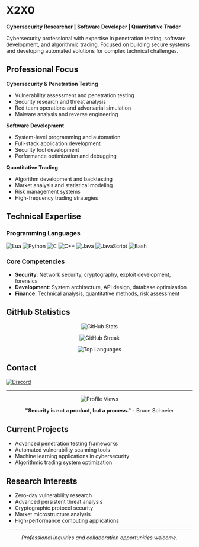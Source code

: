 # X2X0

**Cybersecurity Researcher | Software Developer | Quantitative Trader**

Cybersecurity professional with expertise in penetration testing, software development, and algorithmic trading. Focused on building secure systems and developing automated solutions for complex technical challenges.

## Professional Focus

**Cybersecurity & Penetration Testing**
- Vulnerability assessment and penetration testing
- Security research and threat analysis
- Red team operations and adversarial simulation
- Malware analysis and reverse engineering

**Software Development**
- System-level programming and automation
- Full-stack application development
- Security tool development
- Performance optimization and debugging

**Quantitative Trading**
- Algorithm development and backtesting
- Market analysis and statistical modeling
- Risk management systems
- High-frequency trading strategies

## Technical Expertise

### Programming Languages
![Lua](https://skillicons.dev/icons?i=lua) 
![Python](https://skillicons.dev/icons?i=py) 
![C](https://skillicons.dev/icons?i=c) 
![C++](https://skillicons.dev/icons?i=cpp) 
![Java](https://skillicons.dev/icons?i=java) 
![JavaScript](https://skillicons.dev/icons?i=js) 
![Bash](https://skillicons.dev/icons?i=bash)

### Core Competencies
- **Security**: Network security, cryptography, exploit development, forensics
- **Development**: System architecture, API design, database optimization
- **Finance**: Technical analysis, quantitative methods, risk assessment

## GitHub Statistics

<div align="center">

![GitHub Stats](https://github-readme-stats.vercel.app/api?username=X2X0&show_icons=true&theme=dark&hide_border=true&title_color=FEFEFE&icon_color=55D24B&text_color=FEFEFE&bg_color=0,0E1117,0E1117)

![GitHub Streak](https://github-readme-streak-stats.herokuapp.com?user=X2X0&theme=github-dark&hide_border=true)

![Top Languages](https://github-readme-stats.vercel.app/api/top-langs/?username=X2X0&layout=compact&theme=dark&hide_border=true&title_color=FEFEFE&icon_color=55D24B&text_color=FEFEFE&bg_color=0,0E1117,0E1117)

</div>

## Contact

[![Discord](https://dcbadge.vercel.app/api/shield/699092961308180511?style=flat)](https://discord.com)

---

<div align="center">

![Profile Views](https://komarev.com/ghpvc/?username=X2X0&color=39D353&style=flat-square)

**"Security is not a product, but a process."** - Bruce Schneier

</div>

## Current Projects

- Advanced penetration testing frameworks
- Automated vulnerability scanning tools
- Machine learning applications in cybersecurity
- Algorithmic trading system optimization

## Research Interests

- Zero-day vulnerability research
- Advanced persistent threat analysis
- Cryptographic protocol security
- Market microstructure analysis
- High-performance computing applications

---

<div align="center">
<i>Professional inquiries and collaboration opportunities welcome.</i>
</div>
